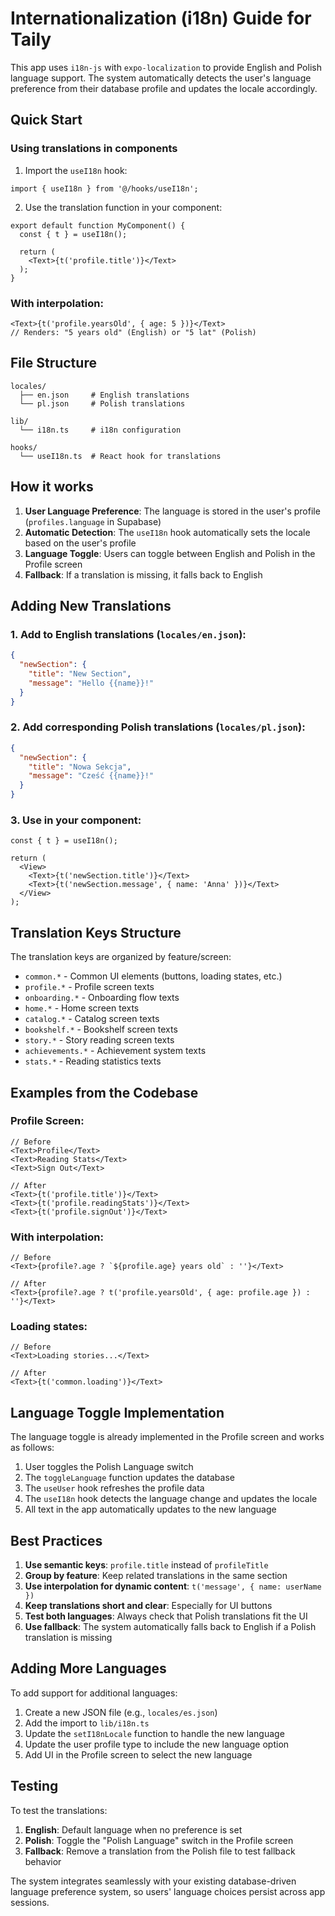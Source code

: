 # Internationalization (i18n) Guide for Taily

This app uses `i18n-js` with `expo-localization` to provide English and Polish language support. The system automatically detects the user's language preference from their database profile and updates the locale accordingly.

## Quick Start

### Using translations in components

1. Import the `useI18n` hook:
```tsx
import { useI18n } from '@/hooks/useI18n';
```

2. Use the translation function in your component:
```tsx
export default function MyComponent() {
  const { t } = useI18n();
  
  return (
    <Text>{t('profile.title')}</Text>
  );
}
```

### With interpolation:
```tsx
<Text>{t('profile.yearsOld', { age: 5 })}</Text>
// Renders: "5 years old" (English) or "5 lat" (Polish)
```

## File Structure

```
locales/
  ├── en.json     # English translations
  └── pl.json     # Polish translations

lib/
  └── i18n.ts     # i18n configuration

hooks/
  └── useI18n.ts  # React hook for translations
```

## How it works

1. **User Language Preference**: The language is stored in the user's profile (`profiles.language` in Supabase)
2. **Automatic Detection**: The `useI18n` hook automatically sets the locale based on the user's profile
3. **Language Toggle**: Users can toggle between English and Polish in the Profile screen
4. **Fallback**: If a translation is missing, it falls back to English

## Adding New Translations

### 1. Add to English translations (`locales/en.json`):
```json
{
  "newSection": {
    "title": "New Section",
    "message": "Hello {{name}}!"
  }
}
```

### 2. Add corresponding Polish translations (`locales/pl.json`):
```json
{
  "newSection": {
    "title": "Nowa Sekcja",
    "message": "Cześć {{name}}!"
  }
}
```

### 3. Use in your component:
```tsx
const { t } = useI18n();

return (
  <View>
    <Text>{t('newSection.title')}</Text>
    <Text>{t('newSection.message', { name: 'Anna' })}</Text>
  </View>
);
```

## Translation Keys Structure

The translation keys are organized by feature/screen:

- `common.*` - Common UI elements (buttons, loading states, etc.)
- `profile.*` - Profile screen texts
- `onboarding.*` - Onboarding flow texts
- `home.*` - Home screen texts
- `catalog.*` - Catalog screen texts
- `bookshelf.*` - Bookshelf screen texts
- `story.*` - Story reading screen texts
- `achievements.*` - Achievement system texts
- `stats.*` - Reading statistics texts

## Examples from the Codebase

### Profile Screen:
```tsx
// Before
<Text>Profile</Text>
<Text>Reading Stats</Text>
<Text>Sign Out</Text>

// After
<Text>{t('profile.title')}</Text>
<Text>{t('profile.readingStats')}</Text>
<Text>{t('profile.signOut')}</Text>
```

### With interpolation:
```tsx
// Before
<Text>{profile?.age ? `${profile.age} years old` : ''}</Text>

// After
<Text>{profile?.age ? t('profile.yearsOld', { age: profile.age }) : ''}</Text>
```

### Loading states:
```tsx
// Before
<Text>Loading stories...</Text>

// After
<Text>{t('common.loading')}</Text>
```

## Language Toggle Implementation

The language toggle is already implemented in the Profile screen and works as follows:

1. User toggles the Polish Language switch
2. The `toggleLanguage` function updates the database
3. The `useUser` hook refreshes the profile data
4. The `useI18n` hook detects the language change and updates the locale
5. All text in the app automatically updates to the new language

## Best Practices

1. **Use semantic keys**: `profile.title` instead of `profileTitle`
2. **Group by feature**: Keep related translations in the same section
3. **Use interpolation for dynamic content**: `t('message', { name: userName })`
4. **Keep translations short and clear**: Especially for UI buttons
5. **Test both languages**: Always check that Polish translations fit the UI
6. **Use fallback**: The system automatically falls back to English if a Polish translation is missing

## Adding More Languages

To add support for additional languages:

1. Create a new JSON file (e.g., `locales/es.json`)
2. Add the import to `lib/i18n.ts`
3. Update the `setI18nLocale` function to handle the new language
4. Update the user profile type to include the new language option
5. Add UI in the Profile screen to select the new language

## Testing

To test the translations:

1. **English**: Default language when no preference is set
2. **Polish**: Toggle the "Polish Language" switch in the Profile screen
3. **Fallback**: Remove a translation from the Polish file to test fallback behavior

The system integrates seamlessly with your existing database-driven language preference system, so users' language choices persist across app sessions. 